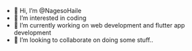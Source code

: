 - 👋 Hi, I’m @NagesoHaile
- 👀 I’m interested in coding
- 🌱 I’m currently working on web development and flutter app development
- 💞️ I’m looking to collaborate on doing some stuff..


<!---
NagesoHaile/NagesoHaile is a ✨ special ✨ repository because its `README.md` (this file) appears on your GitHub profile.
You can click the Preview link to take a look at your changes.
--->

